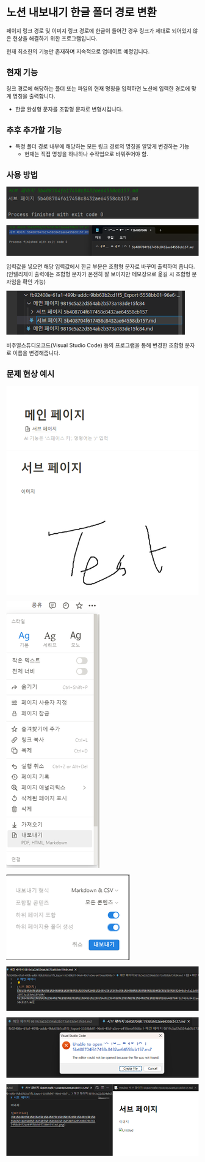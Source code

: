 # 노션 내보내기 한글 폴더 경로 변환

페이지 링크 경로 및 이미지 링크 경로에 한글이 들어간 경우 링크가 제대로 되어있지 않은 현상을 해결하기 위한 프로그램입니다.

현재 최소한의 기능만 존재하며 지속적으로 업데이트 예정입니다.

## 현재 기능

링크 경로에 해당하는 폴더 또는 파일의 현재 명칭을 입력하면 노션에 입력한 경로에 맞게 명칭을 출력합니다.
- 한글 완성형 문자를 조합형 문자로 변형시킵니다.

## 추후 추가할 기능

- 특정 폴더 경로 내부에 해당하는 모든 링크 경로의 명칭을 알맞게 변경하는 기능
  - 현재는 직접 명칭을 하나하나 수작업으로 바꿔주어야 함.

## 사용 방법

![](.README_images/c2a4a9e8.png)

![](.README_images/c04bd5b1.png)

입력값을 넣으면 해당 입력값에서 한글 부분은 조합형 문자로 바꾸어 출력하여 줍니다. (인텔리제이 출력에는 조합형 문자가 온전히 잘 보이지만 메모장으로 옮길 시 조합형 문자임을 확인 가능)

![](.README_images/021a32b9.png)

비주얼스튜디오코드(Visual Studio Code) 등의 프로그램을 통해 변경한 조합형 문자로 이름을 변경해줍니다.


## 문제 현상 예시

![](.README_images/013fecce.png)
![](.README_images/735e1ad7.png)

![](.README_images/b49ce3f5.png)

![](.README_images/4edcd96b.png)

![](.README_images/948781da.png)

![](.README_images/30f6fafd.png)

![](.README_images/3417a5e0.png)